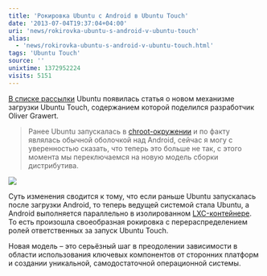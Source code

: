 ```yaml
---
title: 'Рокировка Ubuntu с Android в Ubuntu Touch'
date: '2013-07-04T19:37:04+04:00'
uri: 'news/rokirovka-ubuntu-s-android-v-ubuntu-touch'
alias: 
  - 'news/rokirovka-ubuntu-s-android-v-ubuntu-touch.html'
tags: 'Ubuntu Touch'
source: ''
unixtime: 1372952224
visits: 5151
---
```

[В списке рассылки](https://lists.ubuntu.com/archives/ubuntu-devel/2013-July/037443.html) Ubuntu появилась статья о новом механизме загрузки Ubuntu Touch, содержанием которой поделился разработчик Oliver Grawert.

> Ранее Ubuntu запускалась в [chroot-окружении](http://ru.wikipedia.org/wiki/%D0%92%D0%B8%D1%80%D1%82%D1%83%D0%B0%D0%BB%D0%B8%D0%B7%D0%B0%D1%86%D0%B8%D1%8F_%D0%BD%D0%B0_%D1%83%D1%80%D0%BE%D0%B2%D0%BD%D0%B5_%D0%BE%D0%BF%D0%B5%D1%80%D0%B0%D1%86%D0%B8%D0%BE%D0%BD%D0%BD%D0%BE%D0%B9_%D1%81%D0%B8%D1%81%D1%82%D0%B5%D0%BC%D1%8B) и по факту являлась обычной оболочкой над Android, сейчас я могу с уверенностью сказать, что теперь это больше не так, с этого момента мы переключаемся на новую модель сборки дистрибутива.

[![](img/2013/07/04/19-00/8500871537.jpg)](img/2013/07/04/19-00/8500871537.jpg)

Суть изменения сводится к тому, что если раньше Ubuntu запускалась после загрузки Android, то теперь ведущей системой стала Ubuntu, а Android выполняется параллельно в изолированном [LXC-контейнере](http://ru.wikipedia.org/wiki/LXC). То есть произошла своеобразная рокировка с перераспределением ролей ответственных за запуск Ubuntu Touch.

Новая модель – это серьёзный шаг в преодолении зависимости в области использования ключевых компонентов от сторонних платформ и создании уникальной, самодостаточной операционной системы.
